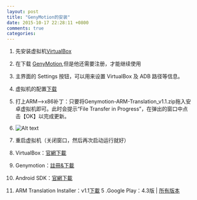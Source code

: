 ```yaml
---
layout: post
title: "GenyMotion的安装"
date: 2015-10-17 22:28:11 +0800
comments: true
categories: 
---
```


1.	先安装虚拟机[VirtualBox](https://www.virtualbox.org/wiki/Downloads)
2.	在下载  [GenyMotion](http://www.genymotion.cn/#theme=download),但是他还需要注册，才能继续使用
3.	主界面的 Settings 按钮，可以用来设置 VirtualBox 及 ADB 路径等信息。
3.	虚拟机的配置[下载](http://pan.baidu.com/s/1o68yMGM)
4.	打上ARM-->x86补丁：只要将Genymotion-ARM-Translation_v1.1.zip拖入安卓虚拟机即可。此时会提示“File Transfer in Progress”，在弹出的窗口中点击【OK】以完成更新。
5.	![Alt text](./1428929730092.png)
6.	重启虚拟机（关闭窗口，然后再次启动运行就好）

1.	VirtualBox：[官網下載](https://www.virtualbox.org/wiki/Downloads)
2.	Genymotion：[註冊&下載](https://cloud.genymotion.com/page/launchpad/download/)
3.	Android SDK：[官網下載](https://cloud.genymotion.com/page/launchpad/download/)
4.	ARM Translation Installer：v1.1[下載](http://forum.xda-developers.com/showthread.php?t=2528952)
5	.Google Play：4.3版 | [所有版本](http://wiki.rootzwiki.com/Google_Apps#Universal_Packages_2)
